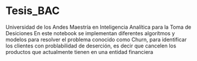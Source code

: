 # Tesis_BAC

Universidad de los Andes 
Maestría en Inteligencia Analítica para la Toma de Desiciones
En este notebook se implementan diferentes algorítmos y modelos para resolver el problema conocido como Churn, para identificar los clientes con problabilidad de deserción, es decir que cancelen los productos que actualmente tienen en una entidad financiera
